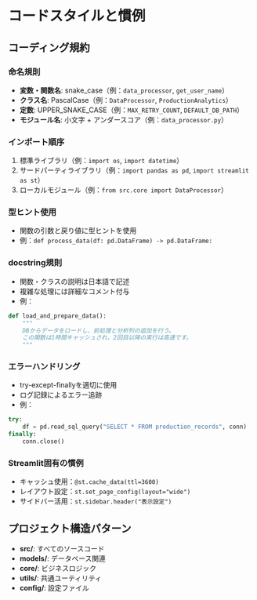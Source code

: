 # コードスタイルと慣例

## コーディング規約

### 命名規則
- **変数・関数名**: snake_case（例：`data_processor`, `get_user_name`）
- **クラス名**: PascalCase（例：`DataProcessor`, `ProductionAnalytics`）
- **定数**: UPPER_SNAKE_CASE（例：`MAX_RETRY_COUNT`, `DEFAULT_DB_PATH`）
- **モジュール名**: 小文字 + アンダースコア（例：`data_processor.py`）

### インポート順序
1. 標準ライブラリ（例：`import os`, `import datetime`）
2. サードパーティライブラリ（例：`import pandas as pd`, `import streamlit as st`）
3. ローカルモジュール（例：`from src.core import DataProcessor`）

### 型ヒント使用
- 関数の引数と戻り値に型ヒントを使用
- 例：`def process_data(df: pd.DataFrame) -> pd.DataFrame:`

### docstring規則
- 関数・クラスの説明は日本語で記述
- 複雑な処理には詳細なコメント付与
- 例：
```python
def load_and_prepare_data():
    """
    DBからデータをロードし、前処理と分析列の追加を行う。
    この関数は1時間キャッシュされ、2回目以降の実行は高速です。
    """
```

### エラーハンドリング
- try-except-finallyを適切に使用
- ログ記録によるエラー追跡
- 例：
```python
try:
    df = pd.read_sql_query("SELECT * FROM production_records", conn)
finally:
    conn.close()
```

### Streamlit固有の慣例
- キャッシュ使用：`@st.cache_data(ttl=3600)`
- レイアウト設定：`st.set_page_config(layout="wide")`
- サイドバー活用：`st.sidebar.header("表示設定")`

## プロジェクト構造パターン
- **src/**: すべてのソースコード
- **models/**: データベース関連
- **core/**: ビジネスロジック
- **utils/**: 共通ユーティリティ
- **config/**: 設定ファイル
